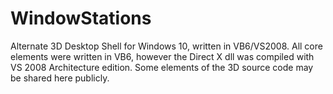# WindowStations
Alternate 3D Desktop Shell for Windows 10, written in VB6/VS2008.  All core elements were written in VB6, however the Direct X dll was compiled with VS 2008 Architecture edition.  Some elements of the 3D source code may be shared here publicly.
